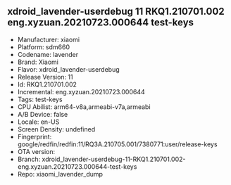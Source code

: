 ## xdroid_lavender-userdebug 11 RKQ1.210701.002 eng.xyzuan.20210723.000644 test-keys
- Manufacturer: xiaomi
- Platform: sdm660
- Codename: lavender
- Brand: Xiaomi
- Flavor: xdroid_lavender-userdebug
- Release Version: 11
- Id: RKQ1.210701.002
- Incremental: eng.xyzuan.20210723.000644
- Tags: test-keys
- CPU Abilist: arm64-v8a,armeabi-v7a,armeabi
- A/B Device: false
- Locale: en-US
- Screen Density: undefined
- Fingerprint: google/redfin/redfin:11/RQ3A.210705.001/7380771:user/release-keys
- OTA version: 
- Branch: xdroid_lavender-userdebug-11-RKQ1.210701.002-eng.xyzuan.20210723.000644-test-keys
- Repo: xiaomi_lavender_dump
